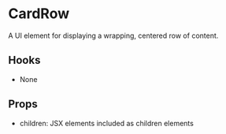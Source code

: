 # CardRow

A UI element for displaying a wrapping, centered row of content.

## Hooks

- None

## Props

- children: JSX elements included as children elements
